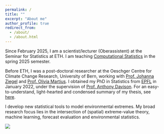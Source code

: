 ```yaml
---
permalink: /
title: ""
excerpt: "About me"
author_profile: true
redirect_from: 
  - /about/
  - /about.html
---
```


Since February 2025, I am a scientist/lecturer (Oberassistent) at the Seminar for Statistics at ETH. I am teaching [Computational Statistics](https://www.vvz.ethz.ch/Vorlesungsverzeichnis/lerneinheit.view?semkez=2025S&ansicht=LEHRVERANSTALTUNGEN&lerneinheitId=188262&lang=en) in the spring 2025 semester. 

Before ETH, I was a post-doctoral researcher at the Oeschger Centre for Climate Change Research, University of Bern, working with [Prof. Johanna Ziegel](https://people.math.ethz.ch/~ziegelj/index.html) and [Prof. Olivia Martius](https://www.geography.unibe.ch/about_us/staff/prof_dr_romppainen_martius_olivia/index_eng.html). I obtained my PhD in Statistics from [EPFL](https://www.epfl.ch/labs/stat/) in January 2022, under the supervision of [Prof. Anthony Davison](https://people.epfl.ch/anthony.davison?lang=en). For an easy-to-understand, light-hearted and condensed summary of my thesis, see [here](https://www.youtube.com/watch?v=3fuS3CNJwaM&t).

I develop new statistical tools to model environmental extremes. My broad research focus lies in the intersection of (spatial) extreme-value theory, machine learning, forecast evaluation and environmental statistics. 

![](http://kohrrelation.github.io/images/Nasi_lemak.jpeg)

